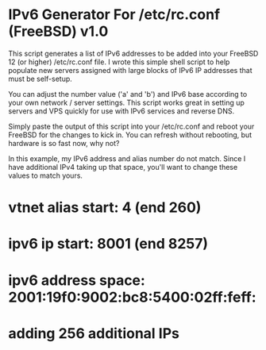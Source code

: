 # IPv6 Generator For /etc/rc.conf (FreeBSD) v1.0

 This script generates a list of IPv6 addresses to be added
 into your FreeBSD 12 (or higher) /etc/rc.conf file. I wrote this
 simple shell script to help populate new servers assigned with
 large blocks of IPv6 IP addresses that must be self-setup.

 You can adjust the number value ('a' and 'b') and IPv6 base
 according to your own network / server settings. This script
 works great in setting up servers and VPS quickly for use
 with IPv6 services and reverse DNS.

 Simply paste the output of this script into your /etc/rc.conf
 and reboot your FreeBSD for the changes to kick in. You can
 refresh without rebooting, but hardware is so fast now, why not?

 In this example, my IPv6 address and alias number do not match.
 Since I have additional IPv4 taking up that space, you'll want
 to change these values to match yours.

# vtnet alias start: 4 (end 260)
# ipv6 ip start: 8001 (end 8257)
# ipv6 address space: 2001:19f0:9002:bc8:5400:02ff:feff:
# adding 256 additional IPs
